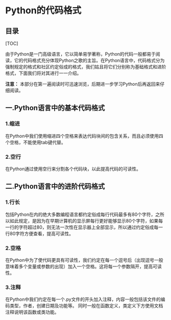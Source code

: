 # Python的代码格式

## 目录

[TOC]

由于Python是一门高级语言，它以简单易学著称，Python的代码一般都易于阅读，它的代码格式充分体现Python之歌的主旨。在Python语言中，代码格式分为强制规定的格式和社区约定俗成的格式，我们姑且将它们分别称为基础格式和进阶格式，下面我们将对其进行一一介绍。

**注意：** 本部分在第一遍阅读时可迅速浏览，后期进一步学习Python后再返回来仔细阅读。

## 一.Python语言中的基本代码格式

### 1.缩进

在Python中我们使用缩进四个空格来表达代码块间的包含关系，而且必须使用四个空格，不能使用tab键代替。

### 2.空行

在Python通过使用空行来分割各个代码块，以此提高代码的可读性。

## 二.Python语言中的进阶代码格式

### 1.行长

包括Python在内的绝大多数编程语言都约定俗成每行代码最多有80个字符，之所以如此规定，是因为在早期计算机的显示屏每行更好能够显示80个字符，如果每一行的字符超过80，则无法一次性在显示器上全部显示，所以通过约定俗成每一行80字符方便查看，提高可读性。

### 2.空格

在Python中为了使代码更具有可读性，我们约定在每一个逗号后（出现逗号一般意味着多个变量或参数的出现）加入一个空格。这将每一个参数隔开，提高可读性。

### 3.注释

在Python中我们约定在每一个.py文件的开头加入注释，内容一般包括该文件的编码类型，作者，创建日期及功能等。
同时一般在函数定义，类定义下方使用文档注释说明该函数或类功能。

